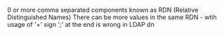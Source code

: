 0 or more comma separated components known as RDN (Relative Distinguished Names)
There can be more values in the same RDN - wtih usage of '+' sign
';' at the end is wrong in LDAP dn
